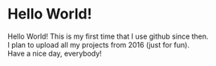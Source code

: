 # Hello World!
Hello World! This is my first time that I use github since then.<br />
I plan to upload all my projects from 2016 (just for fun).<br />
Have a nice day, everybody!<br />
